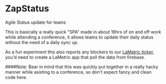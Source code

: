 # ZapStatus
Agile Status update for teams

This is basically a really quick "SPA" made in about 16hrs of on and off work while attending a conference, it allows teams to update their daily status without the need of a daily sync up.

As a fun experiment this also reports any blockers to our [LaMatric ticker](https://lametric.com), you'd need to create a LaMetric app that poll the data from firebase.

####Note:
Bear in mind that this was quickly put together in a really hacky manner while asisting to a conference, so don't expect fancy and clean code here.
